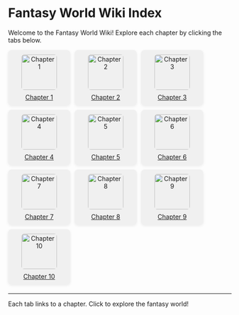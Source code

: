 # Fantasy World Wiki Index

Welcome to the Fantasy World Wiki! Explore each chapter by clicking the tabs below.

<style>
.tabs {
  display: flex;
  flex-wrap: wrap;
  gap: 10px;
  margin-bottom: 20px;
}
.tab {
  display: flex;
  flex-direction: column;
  align-items: center;
  background: #f0f0f0;
  border-radius: 8px;
  padding: 10px;
  width: 120px;
  text-align: center;
  box-shadow: 0 2px 6px rgba(0,0,0,0.08);
  transition: background 0.2s;
}
.tab:hover {
  background: #e0e0ff;
}
.tab img {
  width: 80px;
  height: 80px;
  object-fit: cover;
  border-radius: 6px;
  margin-bottom: 8px;
}
</style>

<div class="tabs">
  <a class="tab" href="chapter01.md">
    <img src="https://images.unsplash.com/photo-1506744038136-46273834b3fb?auto=format&fit=crop&w=80&q=80" alt="Chapter 1">
    Chapter 1
  </a>
  <a class="tab" href="chapter02.md">
    <img src="https://images.unsplash.com/photo-1465101046530-73398c7f28ca?auto=format&fit=crop&w=80&q=80" alt="Chapter 2">
    Chapter 2
  </a>
  <a class="tab" href="chapter03.md">
    <img src="https://images.unsplash.com/photo-1465101178521-c1a4c8a0a8b7?auto=format&fit=crop&w=80&q=80" alt="Chapter 3">
    Chapter 3
  </a>
  <a class="tab" href="chapter04.md">
    <img src="https://images.unsplash.com/photo-1500534314209-a25ddb2bd429?auto=format&fit=crop&w=80&q=80" alt="Chapter 4">
    Chapter 4
  </a>
  <a class="tab" href="chapter05.md">
    <img src="https://images.unsplash.com/photo-1465101046530-73398c7f28ca?auto=format&fit=crop&w=80&q=80" alt="Chapter 5">
    Chapter 5
  </a>
  <a class="tab" href="chapter06.md">
    <img src="https://images.unsplash.com/photo-1465101178521-c1a4c8a0a8b7?auto=format&fit=crop&w=80&q=80" alt="Chapter 6">
    Chapter 6
  </a>
  <a class="tab" href="chapter07.md">
    <img src="https://images.unsplash.com/photo-1500534314209-a25ddb2bd429?auto=format&fit=crop&w=80&q=80" alt="Chapter 7">
    Chapter 7
  </a>
  <a class="tab" href="chapter08.md">
    <img src="https://images.unsplash.com/photo-1506744038136-46273834b3fb?auto=format&fit=crop&w=80&q=80" alt="Chapter 8">
    Chapter 8
  </a>
  <a class="tab" href="chapter09.md">
    <img src="https://images.unsplash.com/photo-1465101046530-73398c7f28ca?auto=format&fit=crop&w=80&q=80" alt="Chapter 9">
    Chapter 9
  </a>
  <a class="tab" href="chapter10.md">
    <img src="https://images.unsplash.com/photo-1465101178521-c1a4c8a0a8b7?auto=format&fit=crop&w=80&q=80" alt="Chapter 10">
    Chapter 10
  </a>
</div>

---

Each tab links to a chapter. Click to explore the fantasy world!
